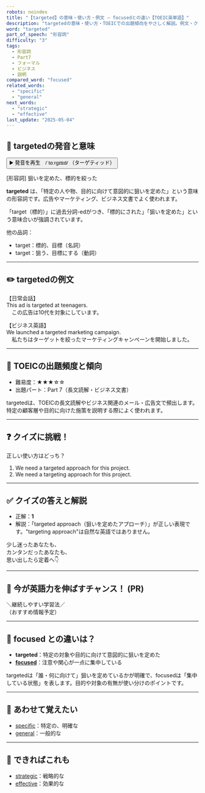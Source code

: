 ```yaml
---
robots: noindex
title: "【targeted】の意味・使い方・例文 ― focusedとの違い【TOEIC英単語】"
description: "targetedの意味・使い方・TOEICでの出題傾向をやさしく解説。例文・クイズ付きでfocusedとの違いもわかりやすく学べます。"
word: "targeted"
part_of_speech: "形容詞"
difficulty: "3"
tags:
  - 形容詞
  - Part7
  - フォーマル
  - ビジネス
  - 説明
compared_word: "focused"
related_words:
  - "specific"
  - "general"
next_words:
  - "strategic"
  - "effective"
last_update: "2025-05-04"
---
```


## 🔰 targetedの発音と意味

<button class="play-audio" onclick="playTTS('targeted')">
  <span class="play-audio-main">
    ▶️ 発音を再生　/ˈtɑːrɡɪtɪd/
  </span>
  <span class="play-audio-sub">
    （ターゲティッド）
  </span>
</button>

[形容詞] 狙いを定めた、標的を絞った

**targeted** は、「特定の人や物、目的に向けて意図的に狙いを定めた」という意味の形容詞です。広告やマーケティング、ビジネス文書でよく使われます。

「target（標的）」に過去分詞-edがつき、「標的にされた」「狙いを定めた」という意味合いが強調されています。

他の品詞：  
- target：標的、目標（名詞）
- target：狙う、目標にする（動詞）

---

## ✏️ targetedの例文

【日常会話】  
This ad is targeted at teenagers.  
　この広告は10代を対象にしています。

【ビジネス英語】  
We launched a targeted marketing campaign.  
　私たちはターゲットを絞ったマーケティングキャンペーンを開始しました。

---

## 🎯 TOEICの出題頻度と傾向

- 難易度：★★★☆☆
- 出題パート：Part 7（長文読解・ビジネス文書）

targetedは、TOEICの長文読解やビジネス関連のメール・広告文で頻出します。特定の顧客層や目的に向けた施策を説明する際によく使われます。

---

## ❓ クイズに挑戦！

正しい使い方はどっち？

1. We need a targeted approach for this project.  
2. We need a targeting approach for this project.

---

## ✅ クイズの答えと解説

- 正解：**1**
- 解説：「targeted approach（狙いを定めたアプローチ）」が正しい表現です。"targeting approach"は自然な英語ではありません。

少し迷ったあなたも、  
カンタンだったあなたも、  
思い出したら定着へ👇️

---

## 🚀 今が英語力を伸ばすチャンス！ (PR)

<div class="info-center">
＼継続しやすい学習法／<br>  
（おすすめ情報予定）
</div>

---

## 🤔  focused との違いは？

- **targeted**：特定の対象や目的に向けて意図的に狙いを定めた
- **[focused](/word/focused)**：注意や関心が一点に集中している

targetedは「誰・何に向けて」狙いを定めているかが明確で、focusedは「集中している状態」を表します。目的や対象の有無が使い分けのポイントです。

---

## 🧩 あわせて覚えたい

- [specific](/word/specific)：特定の、明確な
- [general](/word/general)：一般的な

---

## 📖 できればこれも

- [strategic](/word/strategic)：戦略的な
- [effective](/word/effective)：効果的な

<!-- cvid: aid12_bid09 -->
